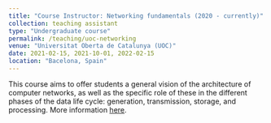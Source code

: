 ```yaml
---
title: "Course Instructor: Networking fundamentals (2020 - currently)"
collection: teaching assistant
type: "Undergraduate course"
permalink: /teaching/uoc-networking
venue: "Universitat Oberta de Catalunya (UOC)"
date: 2021-02-15, 2021-10-01, 2022-02-15
location: "Bacelona, Spain"
---
```


This course aims to offer students a general vision of the architecture of computer networks, as well as the specific role of these in the different phases of the data life cycle: generation, transmission, storage, and processing. More information [here](https://cv.uoc.edu/tren/trenacc/web/GAT_EXP.PLANDOCENTE?any_academico=20212&cod_asignatura=22.522&idioma=CAS&pagina=PD_PREV_PORTAL).